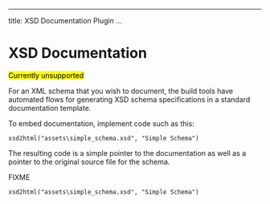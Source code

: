 
---
title: XSD Documentation Plugin
...

# XSD Documentation

<mark>Currently unsupported</mark>

For an XML schema that you wish to document, the build tools have automated flows for generating XSD
schema specifications in a standard documentation template.

To embed documentation, implement code such as this:

`xsd2html("assets\simple_schema.xsd", "Simple Schema")`

The resulting code is a simple pointer to the documentation as well as a pointer to the original
source file for the schema.

FIXME

`xsd2html("assets\simple_schema.xsd", "Simple Schema")
`

